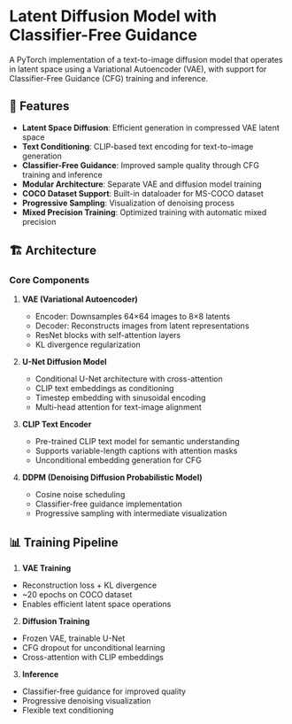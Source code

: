 # Latent Diffusion Model with Classifier-Free Guidance

A PyTorch implementation of a text-to-image diffusion model that operates in latent space using a Variational Autoencoder (VAE), with support for Classifier-Free Guidance (CFG) training and inference.

## 🌟 Features

- **Latent Space Diffusion**: Efficient generation in compressed VAE latent space
- **Text Conditioning**: CLIP-based text encoding for text-to-image generation
- **Classifier-Free Guidance**: Improved sample quality through CFG training and inference
- **Modular Architecture**: Separate VAE and diffusion model training
- **COCO Dataset Support**: Built-in dataloader for MS-COCO dataset
- **Progressive Sampling**: Visualization of denoising process
- **Mixed Precision Training**: Optimized training with automatic mixed precision

## 🏗️ Architecture

### Core Components

1. **VAE (Variational Autoencoder)**
   - Encoder: Downsamples 64×64 images to 8×8 latents
   - Decoder: Reconstructs images from latent representations
   - ResNet blocks with self-attention layers
   - KL divergence regularization

2. **U-Net Diffusion Model**
   - Conditional U-Net architecture with cross-attention
   - CLIP text embeddings as conditioning
   - Timestep embedding with sinusoidal encoding
   - Multi-head attention for text-image alignment

3. **CLIP Text Encoder**
   - Pre-trained CLIP text model for semantic understanding
   - Supports variable-length captions with attention masks
   - Unconditional embedding generation for CFG

4. **DDPM (Denoising Diffusion Probabilistic Model)**
   - Cosine noise scheduling
   - Classifier-free guidance implementation
   - Progressive sampling with intermediate visualization


## 📊 Training Pipeline

1. **VAE Training**
  - Reconstruction loss + KL divergence
  - ~20 epochs on COCO dataset
  - Enables efficient latent space operations

2. **Diffusion Training**
  - Frozen VAE, trainable U-Net
  - CFG dropout for unconditional learning
  - Cross-attention with CLIP embeddings

3. **Inference**
  - Classifier-free guidance for improved quality
  - Progressive denoising visualization
  - Flexible text conditioning
